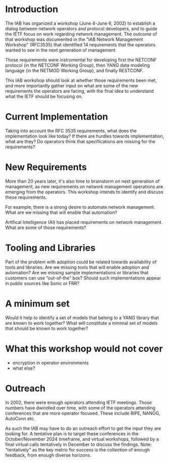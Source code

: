 # Introduction
The IAB has organized a workshop (June 4-June 6, 2002) to establish a dialog between network operators and protocol developers, and to
guide the IETF focus on work regarding network management. The outcome of that workshop was documented in the "IAB Network
Management Workshop" (RFC3535) that identified 14 requirements that the operators wanted to see in the next generation of management

Those requirements were instrumental for developing first the NETCONF protocol (in the NETCONF Working Group), then YANG data modeling language
(in the NETMOD Working Group), and finally RESTCONF. 

This IAB workshop should look at whether those requirements been met, and more importantly gather input on what are some of the new requirements the operators are facing, with the final idea to understand what the IETF should be focusing on.

# Current Implementation
Taking into account the RFC 3535 requirements, what does the implementation look like today? If there are hurdles towards implementation, what are they?
Do operators think that specifications are missing for the requirements? 

# New Requirements

More than 20 years later, it's also time to brainstorm on next generation of management, as new requirements on network management operations are emerging
from the operators. This workshop intends to identify and discuss these requirements.  

For example, there is a strong desire to automate network management. What are we missing that will enable that automation?

Artifical Intelligence (AI) has placed requirements on network management. What are some of those requirements?

# Tooling and Libraries

Part of the problem with adoption could be related towards availability of tools and libraries. Are we missing tools that will enable adoption and automation? Are we missing sample implementations or libraries that customers can use “out-of-the” box? Should such implementations appear
in public sources like Sonic or FRR? 

# A minimum set

Would it help to identify a set of models that belong to a YANG library that are known to work together?
What will constitute a minimal set of models that should be known to work together? 

# What this workshop would not cover
- encryption in operator environments
- what else?

# Outreach
In 2002, there were enough operators attending IETF meetings. Those numbers have dwindled over time, with some of the operators attending conferences that are more operator focused. These include RIPE, NANOG, AutoConn etc.

As such the IAB may have to do an outreach effort to get the input they are looking for. A tentative plan is to target these conferences in the October/November 2024 timeframe, and virtual workshops, followed by a final virtual calls tentatively in December to discuss the findings. 
Note: "tentatively" as the key metric for success is the collection of enough feedback, from enough diverse horizons. 

